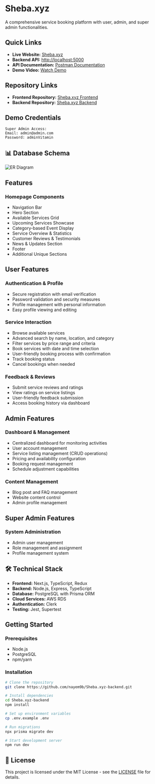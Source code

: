 # Sheba.xyz

A comprehensive service booking platform with user, admin, and super admin functionalities.

##  Quick Links

- **Live Website:** [Sheba.xyz](https://shebaxyz-gt23ec1s0-nayem9b.vercel.app/)
- **Backend API:** [http://localhost:5000](http://localhost:5000)
- **API Documentation:** [Postman Documentation](https://documenter.getpostman.com/view/24754089/2s9YRB1X3f)
- **Demo Video:** [Watch Demo](https://cutt.ly/KwQ5FonA)

##  Repository Links

- **Frontend Repository:** [Sheba.xyz Frontend](https://github.com/nayem9b/Sheba.xyz-frontend)
- **Backend Repository:** [Sheba.xyz Backend](https://github.com/nayem9b/Sheba.xyz-backend)

##  Demo Credentials

```
Super Admin Access:
Email: admin@admin.com
Password: adminVitamin
```

## 📊 Database Schema

![ER Diagram](https://i.ibb.co/bQbtt7d/ER-Diagram.png)

##  Features

### Homepage Components
- Navigation Bar
- Hero Section
- Available Services Grid
- Upcoming Services Showcase
- Category-based Event Display
- Service Overview & Statistics
- Customer Reviews & Testimonials
- News & Updates Section
- Footer
- Additional Unique Sections

##  User Features

### Authentication & Profile
- Secure registration with email verification
- Password validation and security measures
- Profile management with personal information
- Easy profile viewing and editing

### Service Interaction
- Browse available services
- Advanced search by name, location, and category
- Filter services by price range and criteria
- Book services with date and time selection
- User-friendly booking process with confirmation
- Track booking status
- Cancel bookings when needed

### Feedback & Reviews
- Submit service reviews and ratings
- View ratings on service listings
- User-friendly feedback submission
- Access booking history via dashboard

##  Admin Features

### Dashboard & Management
- Centralized dashboard for monitoring activities
- User account management
- Service listing management (CRUD operations)
- Pricing and availability configuration
- Booking request management
- Schedule adjustment capabilities

### Content Management
- Blog post and FAQ management
- Website content control
- Admin profile management

##  Super Admin Features

### System Administration
- Admin user management
- Role management and assignment
- Profile management system

## 🛠️ Technical Stack

- **Frontend:** Next.js, TypeScript, Redux
- **Backend:** Node.js, Express, TypeScript
- **Database:** PostgreSQL with Prisma ORM
- **Cloud Services:** AWS RDS
- **Authentication:** Clerk
- **Testing:** Jest, Supertest

##  Getting Started

### Prerequisites
- Node.js
- PostgreSQL
- npm/yarn

### Installation
```bash
# Clone the repository
git clone https://github.com/nayem9b/Sheba.xyz-backend.git

# Install dependencies
cd Sheba.xyz-backend
npm install

# Set up environment variables
cp .env.example .env

# Run migrations
npx prisma migrate dev

# Start development server
npm run dev
```

## 📝 License

This project is licensed under the MIT License - see the [LICENSE](LICENSE) file for details.



